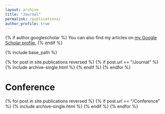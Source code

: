 ```yaml
---
layout: archive
title: "Journal"
permalink: /publications/
author_profile: true
---
```


{% if author.googlescholar %}
  You can also find my articles on <u><a href="{{author.googlescholar}}">my Google Scholar profile</a>.</u>
{% endif %}

{% include base_path %}

{% for post in site.publications reversed %}
  {% if post.url == "/Journal" %}
    {% include archive-single.html %}
  {% endif %}
{% endfor %}

Conference
====
{% for post in site.publications reversed %}
  {% if post.url == "/Conference" %}
    {% include archive-single.html %}
  {% endif %}
{% endfor %}


